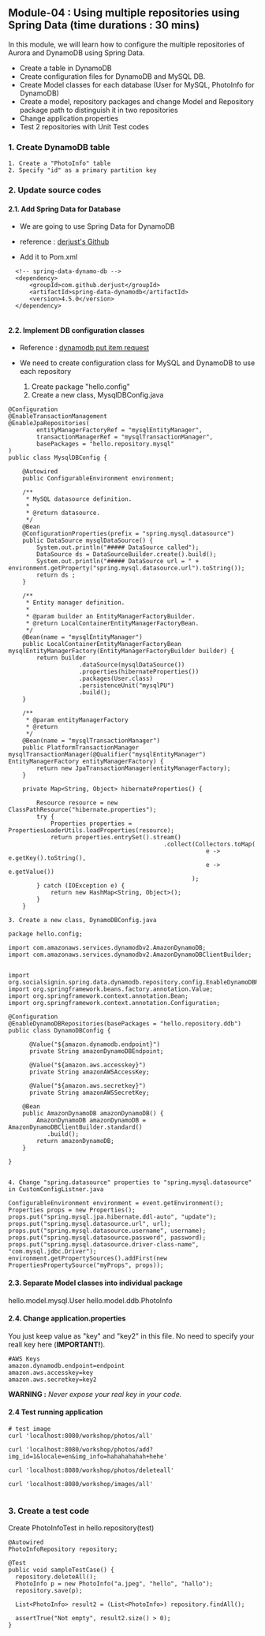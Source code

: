
## Module-04 : Using multiple repositories using Spring Data (time durations : 30 mins)
In this module, we will learn how to configure the multiple repositories of Aurora and DynamoDB using Spring Data.
- Create a table in DynamoDB 
- Create configuration files for DynamoDB and MySQL DB. 
- Create Model classes for each database (User for MySQL, PhotoInfo for DynamoDB)
- Create a model, repository packages and change Model and Repository package path to distinguish it in two repositories 
- Change application.properties
- Test 2 repositories with Unit Test codes


### 1. Create DynamoDB table
	1. Create a "PhotoInfo" table
	2. Specify "id" as a primary partition key
	
### 2. Update source codes

#### 2.1. Add Spring Data for Database

- We are going to use Spring Data for DynamoDB 

- reference : [derjust's Github](https://github.com/derjust/spring-data-dynamodb)

- Add it to Pom.xml

```
  <!-- spring-data-dynamo-db -->
  <dependency>
      <groupId>com.github.derjust</groupId>
      <artifactId>spring-data-dynamodb</artifactId>
      <version>4.5.0</version>
  </dependency> 
		    
```

#### 2.2. Implement DB configuration classes
- Reference : [dynamodb put item request](https://github.com/aws-samples/aws-dynamodb-examples/blob/master/src/main/java/com/amazonaws/codesamples/lowlevel/LowLevelItemCRUDExample.java)

- We need to create configuration class for MySQL and DynamoDB to use each repository

	1. Create package "hello.config"
	2. Create a new class, MysqlDBConfig.java
	
```
@Configuration
@EnableTransactionManagement
@EnableJpaRepositories(
		entityManagerFactoryRef = "mysqlEntityManager", 
		transactionManagerRef = "mysqlTransactionManager", 
		basePackages = "hello.repository.mysql"
)
public class MysqlDBConfig {
	
	@Autowired
	public ConfigurableEnvironment environment;
	
	/**
	 * MySQL datasource definition.
	 * 
	 * @return datasource.
	 */
	@Bean
	@ConfigurationProperties(prefix = "spring.mysql.datasource")
	public DataSource mysqlDataSource() {
		System.out.println("##### DataSource called");
		DataSource ds = DataSourceBuilder.create().build();
		System.out.println("##### DataSource url = " + environment.getProperty("spring.mysql.datasource.url").toString());
		return ds ;
	}
 
	/**
	 * Entity manager definition. 
	 *  
	 * @param builder an EntityManagerFactoryBuilder.
	 * @return LocalContainerEntityManagerFactoryBean.
	 */
	@Bean(name = "mysqlEntityManager")
	public LocalContainerEntityManagerFactoryBean mysqlEntityManagerFactory(EntityManagerFactoryBuilder builder) {
		return builder
					.dataSource(mysqlDataSource())
					.properties(hibernateProperties())
					.packages(User.class)
					.persistenceUnit("mysqlPU")
					.build();
	}
 
	/**
	 * @param entityManagerFactory
	 * @return
	 */
	@Bean(name = "mysqlTransactionManager")
	public PlatformTransactionManager mysqlTransactionManager(@Qualifier("mysqlEntityManager") EntityManagerFactory entityManagerFactory) {
		return new JpaTransactionManager(entityManagerFactory);
	}
 
	private Map<String, Object> hibernateProperties() {
 
		Resource resource = new ClassPathResource("hibernate.properties");
		try {
			Properties properties = PropertiesLoaderUtils.loadProperties(resource);
			return properties.entrySet().stream()
											.collect(Collectors.toMap(
														e -> e.getKey().toString(),
														e -> e.getValue())
													);
		} catch (IOException e) {
			return new HashMap<String, Object>();
		}
	}

```

	3. Create a new class, DynamoDBConfig.java
	
```
package hello.config;

import com.amazonaws.services.dynamodbv2.AmazonDynamoDB;
import com.amazonaws.services.dynamodbv2.AmazonDynamoDBClientBuilder;


import org.socialsignin.spring.data.dynamodb.repository.config.EnableDynamoDBRepositories;
import org.springframework.beans.factory.annotation.Value;
import org.springframework.context.annotation.Bean;
import org.springframework.context.annotation.Configuration;

@Configuration
@EnableDynamoDBRepositories(basePackages = "hello.repository.ddb")
public class DynamoDBConfig {

	  @Value("${amazon.dynamodb.endpoint}")
	  private String amazonDynamoDBEndpoint;
	
	  @Value("${amazon.aws.accesskey}")
	  private String amazonAWSAccessKey;
	
	  @Value("${amazon.aws.secretkey}")
	  private String amazonAWSSecretKey;

    @Bean
    public AmazonDynamoDB amazonDynamoDB() {
        AmazonDynamoDB amazonDynamoDB = AmazonDynamoDBClientBuilder.standard()
           .build();
        return amazonDynamoDB;
    }

}


```

	4. Change "spring.datasource" properties to "spring.mysql.datasource" in CustomConfigListner.java

```
ConfigurableEnvironment environment = event.getEnvironment();
Properties props = new Properties();
props.put("spring.mysql.jpa.hibernate.ddl-auto", "update");
props.put("spring.mysql.datasource.url", url);
props.put("spring.mysql.datasource.username", username);
props.put("spring.mysql.datasource.password", password);
props.put("spring.mysql.datasource.driver-class-name", "com.mysql.jdbc.Driver");
environment.getPropertySources().addFirst(new PropertiesPropertySource("myProps", props));

```

#### 2.3. Separate Model classes into individual package

hello.model.mysql.User
hello.model.ddb.PhotoInfo

#### 2.4. Change application.properties

You just keep value as "key" and "key2" in this file. No need to specify your reall key here (**IMPORTANT!**).

```
#AWS Keys
amazon.dynamodb.endpoint=endpoint
amazon.aws.accesskey=key
amazon.aws.secretkey=key2

```
**WARNING :** *Never expose your real key in your code.*


#### 2.4 Test running application

```
# test image
curl 'localhost:8080/workshop/photos/all'

curl 'localhost:8080/workshop/photos/add?img_id=1&locale=en&img_info=hahahahahah+hehe'

curl 'localhost:8080/workshop/photos/deleteall'

curl 'localhost:8080/workshop/images/all'


```


### 3. Create a test code
Create PhotoInfoTest in hello.repository(test)

```
@Autowired
PhotoInfoRepository repository;

@Test
public void sampleTestCase() {
  repository.deleteAll();
  PhotoInfo p = new PhotoInfo("a.jpeg", "hello", "hallo");	
  repository.save(p);
  
  List<PhotoInfo> result2 = (List<PhotoInfo>) repository.findAll(); 
  
  assertTrue("Not empty", result2.size() > 0);
}
```